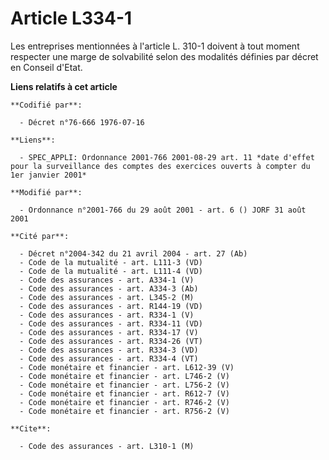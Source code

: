 # Article L334-1

Les entreprises mentionnées à l'article L. 310-1 doivent à tout moment respecter une marge de solvabilité selon des modalités
définies par décret en Conseil d'Etat.

**Liens relatifs à cet article**

	**Codifié par**:

	  - Décret n°76-666 1976-07-16

	**Liens**:

	  - SPEC_APPLI: Ordonnance 2001-766 2001-08-29 art. 11 *date d'effet pour la surveillance des comptes des exercices ouverts à compter du 1er janvier 2001*

	**Modifié par**:

	  - Ordonnance n°2001-766 du 29 août 2001 - art. 6 () JORF 31 août 2001

	**Cité par**:

	  - Décret n°2004-342 du 21 avril 2004 - art. 27 (Ab)
	  - Code de la mutualité - art. L111-3 (VD)
	  - Code de la mutualité - art. L111-4 (VD)
	  - Code des assurances - art. A334-1 (V)
	  - Code des assurances - art. A334-3 (Ab)
	  - Code des assurances - art. L345-2 (M)
	  - Code des assurances - art. R144-19 (VD)
	  - Code des assurances - art. R334-1 (V)
	  - Code des assurances - art. R334-11 (VD)
	  - Code des assurances - art. R334-17 (V)
	  - Code des assurances - art. R334-26 (VT)
	  - Code des assurances - art. R334-3 (VD)
	  - Code des assurances - art. R334-4 (VT)
	  - Code monétaire et financier - art. L612-39 (V)
	  - Code monétaire et financier - art. L746-2 (V)
	  - Code monétaire et financier - art. L756-2 (V)
	  - Code monétaire et financier - art. R612-7 (V)
	  - Code monétaire et financier - art. R746-2 (V)
	  - Code monétaire et financier - art. R756-2 (V)

	**Cite**:

	  - Code des assurances - art. L310-1 (M)
